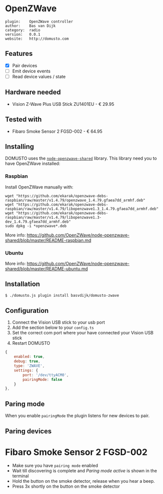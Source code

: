 # OpenZWave

```
plugin:    OpenZWave controller
author:    Bas van Dijk
category:  radio
version:   0.0.1
website:   http://domusto.com
```
## Features
- [X] Pair devices
- [ ] Emit device events
- [ ] Read device values / state

## Hardware needed
- Vision Z-Wave Plus USB Stick ZU1401EU - € 29.95

## Tested with
 - Fibaro Smoke Sensor 2 FGSD-002 - € 64.95

## Installing

DOMUSTO uses the [`node-openzwave-shared`](https://github.com/OpenZWave/node-openzwave-shared) library. This library need you to have OpenZWave installed:


### Raspbian

Install OpenZWave manually with:

```
wget "https://github.com/ekarak/openzwave-debs-raspbian/raw/master/v1.4.79/openzwave_1.4.79.gfaea7dd_armhf.deb"
wget "https://github.com/ekarak/openzwave-debs-raspbian/raw/master/v1.4.79/libopenzwave1.3_1.4.79.gfaea7dd_armhf.deb"
wget "https://github.com/ekarak/openzwave-debs-raspbian/raw/master/v1.4.79/libopenzwave1.3-dev_1.4.79.gfaea7dd_armhf.deb"
sudo dpkg -i *openzwave*.deb
```

More info: https://github.com/OpenZWave/node-openzwave-shared/blob/master/README-raspbian.md

### Ubuntu

More info: https://github.com/OpenZWave/node-openzwave-shared/blob/master/README-ubuntu.md

## Installation
```sh
$ ./domusto.js plugin install basvdijk/domusto-zwave
```
 
## Configuration

1. Connect the Vision USB stick to your usb port
2. Add the section below to your `config.ts`
3. Set the correct com port where your have connected your Vision USB stick
4. Restart DOMUSTO

```js
{
    enabled: true,
    debug: true,
    type: 'ZWAVE',
    settings: {
        port: '/dev/ttyACM0',
        pairingMode: false
    }
},
```

## Paring mode
When you enable `pairingMode` the plugin listens for new devices to pair.

## Paring devices

# Fibaro Smoke Sensor 2 FGSD-002
- Make sure you have `pairing mode` enabled
- Wait till discovering is complete and *Paring mode active* is shown in the terminal
- Hold the button on the smoke detector, release when you hear a beep.
- Press 3x shortly on the button on the smoke detector
